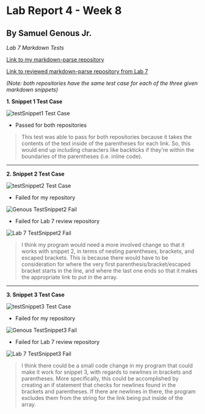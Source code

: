 # Lab Report 4 - Week 8
## By Samuel Genous Jr.

*Lab 7 Markdown Tests*

[Link to my markdown-parse repository](https://github.com/SGJR247/markdown-parser)

[Link to reviewed markdown-parse repository from Lab 7](https://github.com/mikayladalton2/markdown-parser)


*(Note: both repositories have the same test case for each of the three given markdown snippets)*

**1. Snippet 1 Test Case**

![testSnippet1 Test Case](https://user-images.githubusercontent.com/103216157/169732128-dfc66f63-617b-43fa-b299-6759299809bd.png)

* Passed for both repositories
> This test was able to pass for both repositories because it takes the contents of the text inside of the parentheses for each link. So, this would end up including characters like backticks if they're within the boundaries of the parentheses (i.e. inline code).

***

**2. Snippet 2 Test Case**

![testSnippet2 Test Case](https://user-images.githubusercontent.com/103216157/169732209-eaa37d47-9338-4f33-b66a-39de33ac9aa0.png)

* Failed for my repository

![Genous TestSnippet2 Fail](https://user-images.githubusercontent.com/103216157/169732837-15efcf3d-53c0-410e-9904-14680f6230a9.png)

* Failed for Lab 7 review repository

![Lab 7 TestSnippet2 Fail](https://user-images.githubusercontent.com/103216157/169734178-8088dfd6-57f4-4c14-9bea-8ea54930f05b.png)

> I think my program would need a more involved change so that it works with snippet 2, in terms of nesting parentheses, brackets, and escaped brackets. This is because there would have to be consideration for where the very first parenthesis/bracket/escaped bracket starts in the line, and where the last one ends so that it makes the appropriate link to put in the array.

***

**3. Snippet 3 Test Case**

![testSnippet3 Test Case](https://user-images.githubusercontent.com/103216157/169732249-5dd2ad41-73ec-49ee-a593-e14b4e6e4ab1.png)

* Failed for my repository

![Genous TestSnippet3 Fail](https://user-images.githubusercontent.com/103216157/169732888-f86311e7-48e0-4a87-b525-907e2995f4ab.png)

* Failed for Lab 7 review repository

![Lab 7 TestSnippet3 Fail](https://user-images.githubusercontent.com/103216157/169734269-6ab495ef-5cda-4639-ab67-6bc6c1d5c105.png)

> I think there could be a small code change in my program that could make it work for snippet 3, with regards to newlines in brackets and parentheses. More specifically, this could be accomplished by creating an if statement that checks for newlines found in the brackets and parentheses. If there are newlines in there, the program excludes them from the string for the link being put inside of the array.
